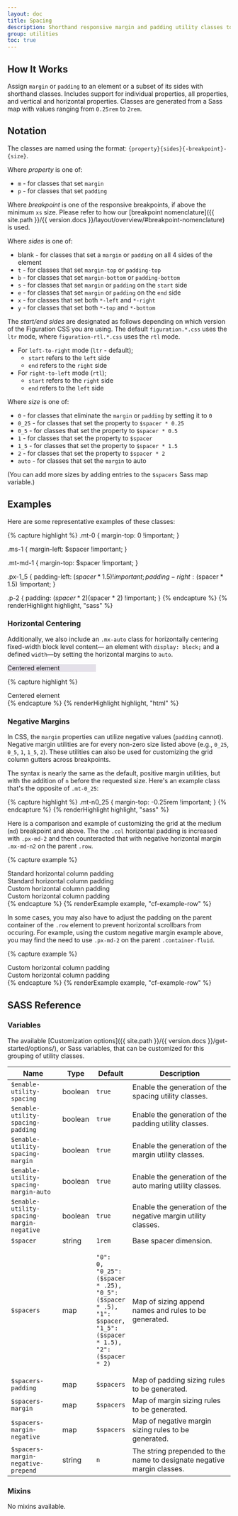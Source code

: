 ```yaml
---
layout: doc
title: Spacing
description: Shorthand responsive margin and padding utility classes to modify an element’s appearance.
group: utilities
toc: true
---
```


## How It Works

Assign `margin` or `padding` to an element or a subset of its sides with shorthand classes. Includes support for individual properties, all properties, and vertical and horizontal properties. Classes are generated from a Sass map with values ranging from `0.25rem` to `2rem`.

## Notation

The classes are named using the format: `{property}{sides}{-breakpoint}-{size}`.

Where *property* is one of:

- `m` - for classes that set `margin`
- `p` - for classes that set `padding`

Where *breakpoint* is one of the responsive breakpoints, if above the minimum `xs` size.  Please refer to how our [breakpoint nomenclature]({{ site.path }}/{{ version.docs }}/layout/overview/#breakpoint-nomenclature) is used.

Where *sides* is one of:

- blank - for classes that set a `margin` or `padding` on all 4 sides of the element
- `t` - for classes that set `margin-top` or `padding-top`
- `b` - for classes that set `margin-bottom` or `padding-bottom`
- `s` - for classes that set `margin` or `padding` on the `start` side
- `e` - for classes that set `margin` or `padding` on the `end` side
- `x` - for classes that set both `*-left` and `*-right`
- `y` - for classes that set both `*-top` and `*-bottom`

The *start/end sides* are designated as follows depending on which version of the Figuration CSS you are using.  The default `figuration.*.css` uses the `ltr` mode, where `figuration-rtl.*.css` uses the `rtl` mode.

- For `left-to-right` mode (`ltr` - default);
  - `start` refers to the `left` side
  - `end` refers to the `right` side
- For `right-to-left` mode (`rtl`);
  - `start` refers to the `right` side
  - `end` refers to the `left` side

Where *size* is one of:

- `0` - for classes that eliminate the `margin` or `padding` by setting it to `0`
- `0_25` - for classes that set the property to `$spacer * 0.25`
- `0_5` - for classes that set the property to `$spacer * 0.5`
- `1` - for classes that set the property to `$spacer`
- `1_5` - for classes that set the property to `$spacer * 1.5`
- `2` - for classes that set the property to `$spacer * 2`
- `auto` - for classes that set the `margin` to auto

(You can add more sizes by adding entries to the `$spacers` Sass map variable.)

## Examples

Here are some representative examples of these classes:

{% capture highlight %}
.mt-0 {
  margin-top: 0 !important;
}

.ms-1 {
  margin-left: $spacer !important;
}

.mt-md-1 {
  margin-top: $spacer !important;
}

.px-1_5 {
  padding-left: ($spacer * 1.5) !important;
  padding-right: ($spacer * 1.5) !important;
}

.p-2 {
  padding: ($spacer * 2) ($spacer * 2) !important;
}
{% endcapture %}
{% renderHighlight highlight, "sass" %}

### Horizontal Centering

Additionally, we also include an `.mx-auto` class for horizontally centering fixed-width block level content&mdash; an element with `display: block;` and a defined `width`&mdash;by setting the horizontal margins to `auto`.

<div class="cf-example">
  <div class="mx-auto" style="width: 200px; background-color: rgba(86,61,124,.15);">
    Centered element
  </div>
</div>

{% capture highlight %}
<div class="mx-auto" style="width: 200px;">
  Centered element
</div>
{% endcapture %}
{% renderHighlight highlight, "html" %}

### Negative Margins

In CSS, the `margin` properties can utilize negative values (`padding` cannot). Negative margin utilities are for every non-zero size listed above (e.g., `0_25`, `0_5`, `1`, `1_5`, `2`). These utilities can also be used for customizing the grid column gutters across breakpoints.

The syntax is nearly the same as the default, positive margin utilities, but with the addition of `n` before the requested size. Here's an example class that's the opposite of `.mt-0_25`:

{% capture highlight %}
.mt-n0_25 {
  margin-top: -0.25rem !important;
}
{% endcapture %}
{% renderHighlight highlight, "sass" %}

Here is a comparison and example of customizing the grid at the medium (`md`) breakpoint and above. The the `.col` horizontal padding is increased with `.px-md-2` and then counteracted that with negative horizontal margin `.mx-md-n2` on the parent `.row`.

{% capture example %}
<div class="row mb-1">
  <div class="col">Standard horizontal column padding</div>
  <div class="col">Standard horizontal column padding</div>
</div>

<div class="row mx-md-n2">
  <div class="col px-md-2">Custom horizontal column padding</div>
  <div class="col px-md-2">Custom horizontal column padding</div>
</div>
{% endcapture %}
{% renderExample example, "cf-example-row" %}

In some cases, you may also have to adjust the padding on the parent container of the `.row` element to prevent horizontal scrollbars from occuring.  For example, using the custom negative margin example above, you may find the need to use `.px-md-2` on the parent `.container-fluid`.

{% capture example %}
<div class="container-fluid px-md-2">
  <div class="row mx-md-n2">
    <div class="col px-md-2">Custom horizontal column padding</div>
    <div class="col px-md-2">Custom horizontal column padding</div>
  </div>
</div>
{% endcapture %}
{% renderExample example, "cf-example-row" %}

## SASS Reference

### Variables

The available [Customization options]({{ site.path }}/{{ version.docs }}/get-started/options/), or Sass variables, that can be customized for this grouping of utility classes.

<div class="table-scroll">
  <table class="table table-bordered table-striped">
    <thead>
      <tr>
        <th style="width: 100px;">Name</th>
        <th style="width: 50px;">Type</th>
        <th style="width: 50px;">Default</th>
        <th>Description</th>
      </tr>
    </thead>
    <tbody>
      <tr>
        <td><code>$enable-utility-spacing</code></td>
        <td>boolean</td>
        <td><code>true</code></td>
        <td>
          Enable the generation of the spacing utility classes.
        </td>
      </tr>
      <tr>
        <td><code>$enable-utility-spacing-padding</code></td>
        <td>boolean</td>
        <td><code>true</code></td>
        <td>
          Enable the generation of the padding utility classes.
        </td>
      </tr>
      <tr>
        <td><code>$enable-utility-spacing-margin</code></td>
        <td>boolean</td>
        <td><code>true</code></td>
        <td>
          Enable the generation of the margin utility classes.
        </td>
      </tr>
      <tr>
        <td><code>$enable-utility-spacing-margin-auto</code></td>
        <td>boolean</td>
        <td><code>true</code></td>
        <td>
          Enable the generation of the auto maring utility classes.
        </td>
      </tr>
      <tr>
        <td><code>$enable-utility-spacing-margin-negative</code></td>
        <td>boolean</td>
        <td><code>true</code></td>
        <td>
          Enable the generation of the negative margin utility classes.
        </td>
      </tr>
      <tr>
        <td><code>$spacer</code></td>
        <td>string</td>
        <td><code>1rem</code></td>
        <td>
          Base spacer dimension.
        </td>
      </tr>
      <tr>
        <td><code>$spacers</code></td>
        <td>map</td>
        <td><pre><code>"0":    0,
"0_25": ($spacer * .25),
"0_5":  ($spacer * .5),
"1":    $spacer,
"1_5":  ($spacer * 1.5),
"2":    ($spacer * 2)</code></pre>
        </td>
        <td>
          Map of sizing append names and rules to be generated.
        </td>
      </tr>
      <tr>
        <td><code>$spacers-padding</code></td>
        <td>map</td>
        <td><code>$spacers</code></td>
        <td>
          Map of padding sizing rules to be generated.
        </td>
      </tr>
      <tr>
        <td><code>$spacers-margin</code></td>
        <td>map</td>
        <td><code>$spacers</code></td>
        <td>
          Map of margin sizing rules to be generated.
        </td>
      </tr>
      <tr>
        <td><code>$spacers-margin-negative</code></td>
        <td>map</td>
        <td><code>$spacers</code></td>
        <td>
          Map of negative margin sizing rules to be generated.
        </td>
      </tr>
      <tr>
        <td><code>$spacers-margin-negative-prepend</code></td>
        <td>string</td>
        <td><code>n</code></td>
        <td>
          The string prepended to the name to designate negative margin classes.
        </td>
      </tr>
    </tbody>
</table>
</div>

### Mixins

No mixins available.
